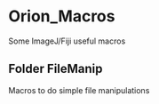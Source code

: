 # Orion_Macros
Some ImageJ/Fiji useful macros 

## Folder FileManip
Macros to do simple file manipulations
